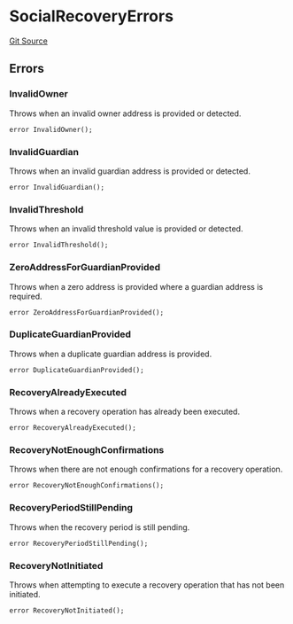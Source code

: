 # SocialRecoveryErrors
[Git Source](https://github.com/TrueWallet/contracts/blob/3a8d1f53b9460a762889129a9214639685ad5b95/src/common/Errors.sol)


## Errors
### InvalidOwner
Throws when an invalid owner address is provided or detected.


```solidity
error InvalidOwner();
```

### InvalidGuardian
Throws when an invalid guardian address is provided or detected.


```solidity
error InvalidGuardian();
```

### InvalidThreshold
Throws when an invalid threshold value is provided or detected.


```solidity
error InvalidThreshold();
```

### ZeroAddressForGuardianProvided
Throws when a zero address is provided where a guardian address is required.


```solidity
error ZeroAddressForGuardianProvided();
```

### DuplicateGuardianProvided
Throws when a duplicate guardian address is provided.


```solidity
error DuplicateGuardianProvided();
```

### RecoveryAlreadyExecuted
Throws when a recovery operation has already been executed.


```solidity
error RecoveryAlreadyExecuted();
```

### RecoveryNotEnoughConfirmations
Throws when there are not enough confirmations for a recovery operation.


```solidity
error RecoveryNotEnoughConfirmations();
```

### RecoveryPeriodStillPending
Throws when the recovery period is still pending.


```solidity
error RecoveryPeriodStillPending();
```

### RecoveryNotInitiated
Throws when attempting to execute a recovery operation that has not been initiated.


```solidity
error RecoveryNotInitiated();
```

